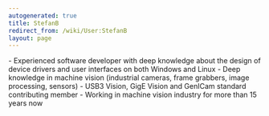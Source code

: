 ```yaml
---
autogenerated: true
title: StefanB
redirect_from: /wiki/User:StefanB
layout: page
---
```


\- Experienced software developer with deep knowledge about the design
of device drivers and user interfaces on both Windows and Linux - Deep
knowledge in machine vision (industrial cameras, frame grabbers, image
processing, sensors) - USB3 Vision, GigE Vision and GenICam standard
contributing member - Working in machine vision industry for more than
15 years now
